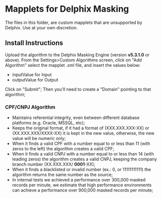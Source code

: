 # Mapplets for Delphix Masking

The files in this folder, are custom mapplets that are unsupported by Delphix. Use at your own discretion.

## Install Instructions

Upload the algorithm to the Delphix Masking Engine (version **v5.3.1.0** or above). From the Settings>Custom Algorithms screen, click on "Add Algorithm" select the mapplet .xml file, and insert the values below:

- inputValue for Input
- outputValue for Output

Click on "Submit";
Then you'll need to create a "Domain" pointing to that algorithm;

### CPF/CNPJ Algorithm

- Maintains referential integrity, even between different database platforms (e.g. Oracle, MSSQL, etc);
- Keeps the original format, if it had a format of (XXX.XXX.XXX-XX) or (XX.XXX.XXX<span></span>/<span></span>XXXX-XX) it is kept in the new value, otherwise, the new value will be numeric only;
- When it finds a valid CPF with a number equal to or less than 11 (with zeros to the left) the algorithm creates a valid CPF;
- When it finds a valid CNPJ with a number equal to or less than 14 (with leading zeros) the algorithm creates a valid CNPJ, keeping the company branch number (XX.XXX.XXX<span></span>/ <span></span>**0001**-XX);
- When it finds a blacklisted or invalid number (ex.: 0, or 11111111111) the algorithm returns the same number as the source;
- In internal tests we achieved a performance over 300,000 masked records per minute, we estimate that high performance environments can achieve a performance over 900,000 masked records per minute;
